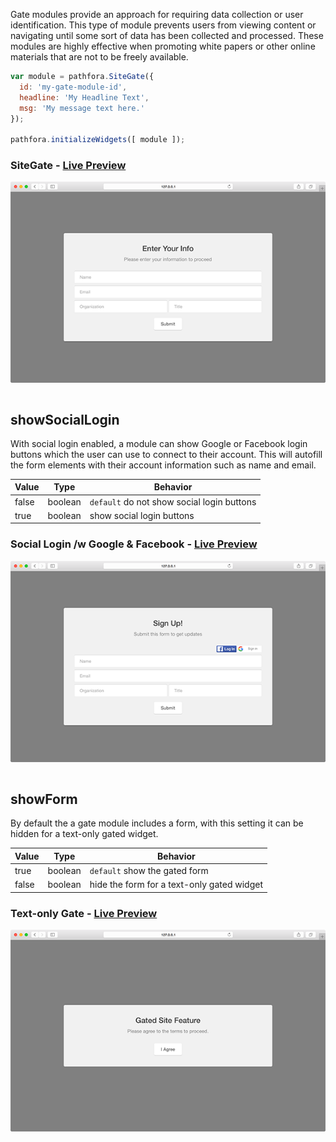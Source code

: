 Gate modules provide an approach for requiring data collection or user identification. This type of module prevents users from viewing content or navigating until some sort of data has been collected and processed. These modules are highly effective when promoting white papers or other online materials that are not to be freely available.

``` javascript
var module = pathfora.SiteGate({
  id: 'my-gate-module-id',
  headline: 'My Headline Text',
  msg: 'My message text here.'
});

pathfora.initializeWidgets([ module ]);
```

### SiteGate - [Live Preview](../../examples/preview/types/gate/gate.html)

![Site Gate](../examples/img/types/gate/gate.png)

<pre data-src="../../examples/src/types/gate/gate.js"></pre>


## showSocialLogin

With social login enabled, a module can show Google or Facebook login buttons which the user can use to connect to their account. This will autofill the form elements with their account information such as name and email.

| Value | Type | Behavior |
|---|---|---|
| false | boolean | `default` do not show social login buttons |
| true | boolean | show social login buttons |  

### Social Login /w Google & Facebook - [Live Preview](../../examples/preview/types/gate/social.html)

![Site Gate](../examples/img/types/gate/social.png)

<pre data-src="../../examples/src/types/gate/social.js"></pre>

## showForm

By default the a gate module includes a form, with this setting it can be hidden for a text-only gated widget.

| Value | Type | Behavior |
|---|---|---|
| true | boolean | `default` show the gated form |
| false | boolean | hide the form for a text-only gated widget |  

### Text-only Gate - [Live Preview](../../examples/preview/types/gate/showForm.html)

![Site Gate](../examples/img/types/gate/showForm.png)

<pre data-src="../../examples/src/types/gate/showForm.js"></pre>